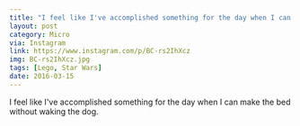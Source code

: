```yaml
---
title: "I feel like I've accomplished something for the day when I can make the bed without waking the dog."
layout: post
category: Micro
via: Instagram
link: https://www.instagram.com/p/BC-rs2IhXcz
img: BC-rs2IhXcz.jpg
tags: [Lego, Star Wars]
date: 2016-03-15
---
```

I feel like I've accomplished something for the day when I can make the bed without waking the dog.